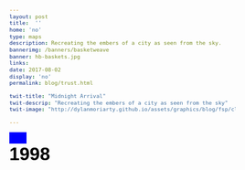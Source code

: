 ```yaml
---
layout: post
title:  ''
home: 'no'
type: maps
description: Recreating the embers of a city as seen from the sky.
bannerimg: /banners/basketweave
banner: hb-baskets.jpg
links: 
date: 2017-08-02
display: 'no'
permalink: blog/trust.html

twit-title: "Midnight Arrival"
twit-descrip: "Recreating the embers of a city as seen from the sky"
twit-image: "http://dylanmoriarty.github.io/assets/graphics/blog/fsp/cloudy.png"

---
```


<script src="http://d3js.org/d3.v3.min.js"></script>
<script src="http://d3js.org/topojson.v1.js"></script>
<script src="http://d3js.org/queue.v1.min.js"></script>

<style type="text/css">

body {
  font: 11px sans-serif;
}

.body {
  background-color: #b4ecff;
  position: relative;
  font-family: 'Verlag';
}

.land {
  fill: #a6ce9b;
  stroke: #9aaa93;
  stroke-width:0.5px;
}

/* Legend Position Style */
.legend {
  position:absolute;
  background-color: white;
  padding: 1rem;
  bottom: 1rem;
  right: 1rem;
  border-radius: 1rem; 
}

.roads {
  stroke-width: 2px;
  stroke: #cdcdcd;
  fill: none;
}

.cities {
}

.city-label {
  fill: #333;
  font: 10px sans-serif;
  font-family: 'Verlag';
}

.clickme {
  width: 30px;
  height: 20px;
  background-color: blue;
}

.boundary {
  stroke-width: 2px;
  stroke: #333333;
  opacity: 0.1;
  fill: none;
}

div.tooltip {   
  position: absolute;
  text-align: left;
  min-width: 60px;
  min-height: 28px;
  padding: 0.75rem 1rem;
  background: white;
  border: 0px;  
  border-radius: 8px;
  pointer-events: none;
}

.popup span {
  font-size: 0.9rem;
  font-weight: 800;
}

.popup dt {
  margin-top: 0.25rem;
  display: inline-block;
  float: left;
}

.popup dd {
  margin-top: 0.25rem;
  display: inline-block;
  float: left;
}

.currentYear {
	position: absolute;
	font-size: 2rem;
	font-weight: 800;
	z-index: 999;
	color: black;
	opacity: 1;
}

</style>
</head>
<body>

<div class="clickme">
</div>

<div class="currentYear">1998</div>


<script type="text/javascript">
//Width and height of map
var width = 800;
var height = 600;

//Colors
var water = '#98deff'

var legendText = ['Undetected / Not found', 'Reintroduced, but has yet to be established', 'Small amount detected', 'Present', 'Present, sprayed annually', 'Eradicated']
var curYear = 1998

// D3 Projection
var projection = d3.geo.mercator()
  .translate([width / 2, height / 2])
  .scale(5800)
  .center([-95.2018, 30.6686])

// Define path generator
var path = d3.geo.path()
  .projection(projection)

// Define linear scale for output
// var color = d3.scale.linear()
//         .range(["#a7efeb","blue","green","rgb(217,91,67)"]);

// var color = 


var color = d3.scale.linear()
  .range(['#b4ecff', '#f8ee95', '#efd373', '#f0a15a', '#e0532d', '#ff4eaa'])

//Create SVG element and append map to the SVG
var svg = d3.select("body")
  .append("svg")
  .attr("width", width)
  .attr("height", height)
  .attr("class", 'body')

var g = svg.append("g");

// Append Div for tooltip to SVG
var div = d3.select("body")
  .append("div")
  .attr("class", "tooltip")
  .style("opacity", 0);

queue()
  .defer(d3.json, "./cities_new.json")
  .defer(d3.json, "./texas-roads.json")
  .defer(d3.json, "./states.json")
  .await(makeMap)

function makeMap(error, cities, roads, states) {
  if (error) throw error;

  var layer1 = svg.append('g');
  var layer2 = svg.append('g');
  var layer3 = svg.append('g');

  // state land
  layer1.append("path")
    .datum(topojson.feature(states, states.objects.collection))
    .attr("class", "land")
    .attr("d", path);

  // boundary
  layer2.append('path')
    .datum(topojson.mesh(states, states.objects.collection, function(a, b) { 
      return a !== b }))
    .attr('class', 'boundary')
    .attr('d', path);


  layer2.append("path")
    .datum(topojson.feature(roads, roads.objects.collection))
    .attr("class", "roads")
    .attr("d", path);

  layer3.selectAll('.city-label')
    .data(topojson.feature(cities, cities.objects.collection).features)
    .enter()
    .append('text')
    .attr('class', 'city-label')
    .attr("transform", function(d) { return "translate(" + projection(d.geometry.coordinates) + ")"; })
    .attr('dx', 0)
    .attr('dy', 0)
    .text(function(d) {
      return d.properties.name
    })
}

// Load in my states data!
d3.csv("spread.csv", function(data) {
  color.domain([0,1,2,3,4,5]); // setting the range of the input data

  // Load GeoJSON data and merge with states data
  d3.json("lakes.geojson", function(error, json) {
    if (error) throw error;

    for (var i = 0; i < data.length; i++) {
      var dataState = data[i].name;
      var dataValue = data[i];

      for (var j = 0; j < json.features.length; j++)  {
        var jsonState = json.features[j].properties.name;

        if (dataState == jsonState) {
          // Copy the data value into the JSON
          json.features[j].properties.status = dataValue; 
        }
      }
    }

    // Bind the data to the SVG and create one path per GeoJSON feature
    svg.selectAll("path")
      .data(json.features)
      .enter()
      .append("path")
      .attr("d", path)
      .attr('class', 'lakes')
      .style("fill", function(d) {
        var value = d.properties.status;

        return color(d.properties.status[curYear]);
      })
      .on('mouseover', function(d) {
        div.transition()
          .duration(200)
          .style("opacity", .9)

        var thisStatus = d.properties.status[curYear]
        var innerText = '<div class="popup"><span>' + d.properties.name + '</span><br><dt>status:</dt><dd>' + legendText[thisStatus] + '</dd></div>'

        div
          .html(innerText)
          .style("left", (d3.event.pageX) + "px")
          .style("top", (d3.event.pageY - 28) + "px");
      })
      .on('mouseout', function(d) {
        div.transition()
         .duration(200)
         .style("opacity", 0)
      })

    d3.select("svg").append('rect')
      .attr('fill', 'white')
      .attr('width', 260)
      .attr('height', 160)
      .attr('transform', 'translate(10, 10)')
      .attr('rx', 5)
      .attr('ry', 5)

    var legend = d3.select("svg")
      .append("svg")
        .attr("class", "legend")
        .attr("width", 260)
        .attr("height", 160)
        .selectAll("g")
        .data(color.domain().slice())
        .enter()
        .append("g")
        .attr("transform", function(d, i) {
          var transY = 30 + i * 20
          return "translate(20," + transY + ")"; 
        });

      legend.append("rect")
        .attr("width", 18)
        .attr("height", 18)
        .style("fill", color);

      legend.append("text")
        .data(legendText)
        .attr("x", 24)
        .attr("y", 9)
        .attr("dy", ".35em")
        .text(function(d) { return d; });

    // var slider = d3.select('body').append('svg')
    //   .attr('class', 'slider')
    //   .attr('width', 200)
    //   .attr('height', 50)
  });
});

d3.select('.clickme')
  .on('click', function() {

  	d3.select('.currentYear')
  		.html(curYear)

    var autoPlay = setInterval(function() {
      if(curYear > 2010) {
        curYear = 1998
        clearInterval(autoPlay)
        return
      } else {
        curYear++
        console.log(curYear)
      }


      d3.selectAll('path.lakes')
        .transition()
        .duration(200)
        .style('fill', function(d) {
          return color(d.properties.status[curYear]);
        })
      }, 1000)
  })

</script>

